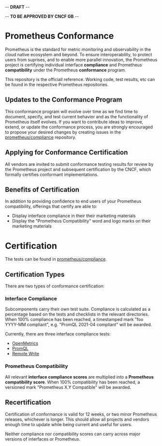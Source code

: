 -- **DRAFT** --

-- **TO BE APPROVED BY CNCF GB** --

# Prometheus Conformance

Prometheus is the standard for metric monitoring and observability in the cloud native ecosystem and beyond. To ensure interoperability, to protect users from suprises, and to enable more parallel innovation, the Prometheus project is certifying individual interface **compliance** and Prometheus **compatibility** under the Prometheus **conformance** program.

This repository is the officiall reference. Working code, test results, etc can be found in the respective Prometheus repositories.

## Updates to the Conformance Program

This conformance program will evolve over time as we find time to document, specify, and test current behavior and as the functionality of Prometheus itself evolves. If you want to contribute ideas to improve, extend, or update the conformance process, you are strongly encouraged to propose your desired changes by creating issues in the [prometheus/compliance](https://github.com/prometheus/compliance) repository.

## Applying for Conformance Certification

All vendors are invited to submit conformance testing results for review by the Prometheus project and subsequent certification by the CNCF, which formally certifies conformant implementations.

## Benefits of Certification

In addition to providing confidence to end users of your Prometheus compatibility, offerings that certify are able to:

* Display interface compliance in their their marketing materials
* Display the "Prometheus Compatibility" word and logo marks on their marketing materials

# Certification

The tests can be found in [prometheus/compliance](https://github.com/prometheus/compliance).

## Certification Types

There are two types of conformance certification:

### Interface Compliance

Subcomponents carry their own test suite. Compliance is calculated as a percentage based on the tests and checklists in the relevant directories. When 100% compliance has been reached, a timestamped mark "foo YYYY-MM compliant", e.g. "PromQL 2021-04 compliant" will be awarded. 

Currently, there are three interface compliance tests:

* [OpenMetrics](https://github.com/prometheus/compliance/tree/main/openmetrics)
* [PromQL](https://github.com/prometheus/compliance/tree/main/promql)
* [Remote Write](https://github.com/prometheus/compliance/tree/main/remote_write)

### Prometheus Compatibility

All relevant **interface compliance scores** are multiplied into a **Prometheus compatibility score**. When 100% compatibility has been reached, a versioned mark "Prometheus X.Y Compatible" will be awarded. 

## Recertification

Certification of conformance is valid for 12 weeks, or two minor Prometheus releases, whichever is longer. This should allow all projects and vendors enough time to update while being current and useful for users.

Neither compliance nor compatibility scores can carry across major versions of interfaces or Prometheus.
